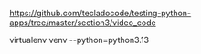 https://github.com/tecladocode/testing-python-apps/tree/master/section3/video_code  
  
virtualenv venv --python=python3.13
